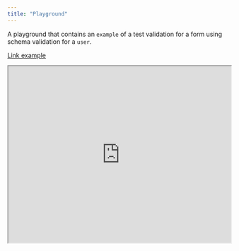 ```yaml
---
title: "Playground"
---
```


A playground that contains an `example` of a test validation for a form using schema validation for a `user`.

[Link example](https://dm3d4f.csb.app/)

<iframe src="https://codesandbox.io/s/dm3d4f" width="100%" height="400"></iframe>
